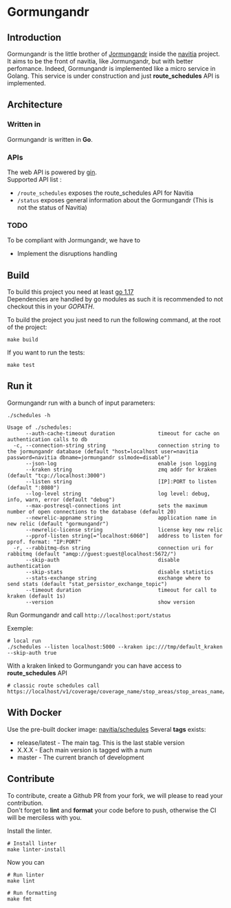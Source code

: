 # Gormungandr

## Introduction

Gormungandr is the little brother of [Jormungandr](https://github.com/CanalTP/navitia/tree/dev/source/jormungandr) inside the [navitia](https://github.com/CanalTP/navitia) project.<br>
It aims to be the front of navitia, like Jormungandr, but with better perfomance. Indeed, Gormungandr is implemented like a micro service in Golang.
This service is under construction and just **route_schedules** API is implemented.

## Architecture

### Written in

Gormungandr is written in **Go**.<br>

### APIs

The web API is powered by [gin](https://github.com/gin-gonic/gin).<br>
Supported API list :

- `/route_schedules` exposes the route_schedules API for Navitia
- `/status` exposes general information about the Gormungandr (This is not the status of Navitia)

###  TODO

To be compliant with Jormungandr, we have to

- Implement the disruptions handling

## Build

To build this project you need at least [go 1.17](https://golang.org/dl)<br>
Dependencies are handled by go modules as such it is recommended to not checkout this in your *GOPATH*.

To build the project you just need to run the following command, at the root of the project:

```shell
make build
```

If you want to run the tests:

``` shell
make test
```

## Run it

Gormungandr run with a bunch of input parameters:

```shell
./schedules -h
```

```
Usage of ./schedules:
      --auth-cache-timeout duration              timeout for cache on authentication calls to db
  -c, --connection-string string                 connection string to the jormungandr database (default "host=localhost user=navitia password=navitia dbname=jormungandr sslmode=disable")
      --json-log                                 enable json logging
      --kraken string                            zmq addr for kraken (default "tcp://localhost:3000")
      --listen string                            [IP]:PORT to listen (default ":8080")
      --log-level string                         log level: debug, info, warn, error (default "debug")
      --max-postresql-connections int            sets the maximum number of open connections to the database (default 20)
      --newrelic-appname string                  application name in new relic (default "gormungandr")
      --newrelic-license string                  license key new relic
      --pprof-listen string[="localhost:6060"]   address to listen for pprof. format: "IP:PORT"
  -r, --rabbitmq-dsn string                      connection uri for rabbitmq (default "amqp://guest:guest@localhost:5672/")
      --skip-auth                                disable authentication
      --skip-stats                               disable statistics
      --stats-exchange string                    exchange where to send stats (default "stat_persistor_exchange_topic")
      --timeout duration                         timeout for call to kraken (default 1s)
      --version                                  show version
```

Run Gormungandr and call `http://localhost:port/status`

Exemple:

```
# local run
./schedules --listen localhost:5000 --kraken ipc:///tmp/default_kraken --skip-auth true
```

With a kraken linked to Gormungandr you can have access to **route_schedules** API

```
# classic route schedules call
https://localhost/v1/coverage/coverage_name/stop_areas/stop_areas_name/route_schedules?
```

## With Docker

Use the pre-built docker image: [navitia/schedules](https://hub.docker.com/r/navitia/schedules)
Several **tags** exists:

- release/latest - The main tag. This is the last stable version
- X.X.X - Each main version is tagged with a num
- master - The current branch of development

## Contribute

To contribute, create a Github PR from your fork, we will please to read your contribution.<br>
Don't forget to **lint** and **format** your code before to push, otherwise the CI will be merciless with you.<br>

Install the linter.

```shell
# Install linter
make linter-install
```

Now you can

```shell
# Run linter
make lint

# Run formatting
make fmt
```

